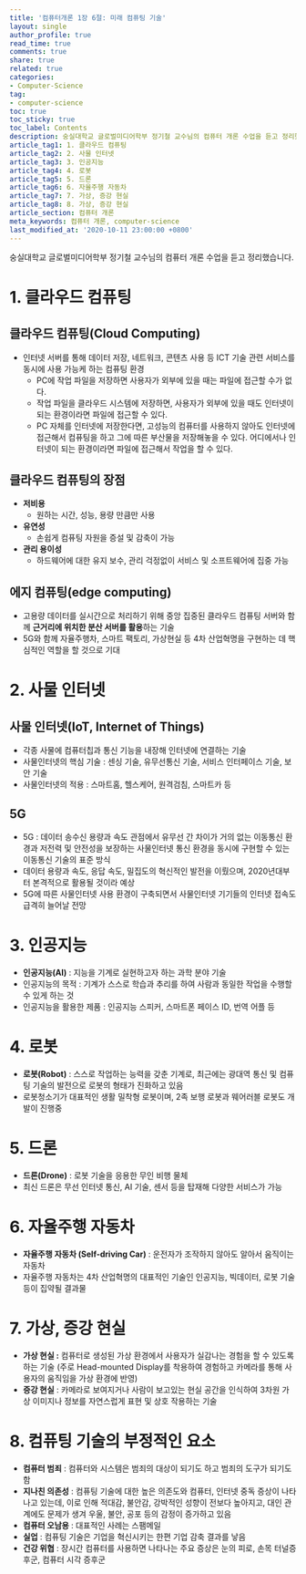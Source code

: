 ```yaml
---
title: '컴퓨터개론 1장 6절: 미래 컴퓨팅 기술'
layout: single
author_profile: true
read_time: true
comments: true
share: true
related: true
categories:
- Computer-Science
tag:
- computer-science
toc: true
toc_sticky: true
toc_label: Contents
description: 숭실대학교 글로벌미디어학부 정기철 교수님의 컴퓨터 개론 수업을 듣고 정리했습니다.
article_tag1: 1. 클라우드 컴퓨팅
article_tag2: 2. 사물 인터넷
article_tag3: 3. 인공지능
article_tag4: 4. 로봇
article_tag5: 5. 드론
article_tag6: 6. 자율주행 자동차
article_tag7: 7. 가상, 증강 현실
article_tag8: 8. 가상, 증강 현실
article_section: 컴퓨터 개론
meta_keywords: 컴퓨터 개론, computer-science
last_modified_at: '2020-10-11 23:00:00 +0800'
---
```


숭실대학교 글로벌미디어학부 정기철 교수님의 컴퓨터 개론 수업을 듣고 정리했습니다.

# 1. 클라우드 컴퓨팅

## 클라우드 컴퓨팅(Cloud Computing)
- 인터넷 서버를 통해 데이터 저장, 네트워크, 콘텐츠 사용 등 ICT 기술 관련 서비스를 동시에 사용 가능케 하는 컴퓨팅 환경
  - PC에 작업 파일을 저장하면 사용자가 외부에 있을 때는 파일에 접근할 수가 없다.
  - 작업 파일을 클라우드 시스템에 저장하면, 사용자가 외부에 있을 때도 인터넷이 되는 환경이라면 파일에 접근할 수 있다.
  - PC 자체를 인터넷에 저장한다면, 고성능의 컴퓨터를 사용하지 않아도 인터넷에 접근해서 컴퓨팅을 하고 그에 따른 부산물을 저장해놓을 수 있다. 어디에서나 인터넷이 되는 환경이라면 파일에 접근해서 작업을 할 수 있다.

## 클라우드 컴퓨팅의 장점
- **저비용**
  - 원하는 시간, 성능, 용량 만큼만 사용
- **유연성**
  - 손쉽게 컴퓨팅 자원을 증설 및 감축이 가능
- **관리 용이성**
  - 하드웨어에 대한 유지 보수, 관리 걱정없이 서비스 및 소프트웨어에 집중 가능

## 에지 컴퓨팅(edge computing)
  - 고용량 데이터를 실시간으로 처리하기 위해 중앙 집중된 클라우드 컴퓨팅 서버와 함께 **근거리에 위치한 분산 서버를 활용**하는 기술
  - 5G와 함께 자율주행차, 스마트 팩토리, 가상현실 등 4차 산업혁명을 구현하는 데 핵심적인 역할을 할 것으로 기대

# 2. 사물 인터넷
## **사물 인터넷(IoT, Internet of Things)** 
- 각종 사물에 컴퓨터칩과 통신 기능을 내장해 인터넷에 연결하는 기술
- 사물인터넷의 핵심 기술 : 센싱 기술, 유무선통신 기술, 서비스 인터페이스 기술, 보안 기술
- 사물인터넷의 적용 : 스마트홈, 헬스케어, 원격검침, 스마트카 등

## 5G
- 5G : 데이터 송수신 용량과 속도 관점에서 유무선 간 차이가 거의 없는 이동통신 환경과 저전력 및 안전성을 보장하는 사물인터넷 통신 환경을 동시에 구현할 수 있는 이동통신 기술의 표준 방식
- 데이터 용량과 속도, 응답 속도, 밀집도의 혁신적인 발전을 이뤘으며, 2020년대부터 본격적으로 활용될 것이라 예상
- 5G에 따른 사물인터넷 사용 환경이 구축되면서 사물인터넷 기기들의 인터넷 접속도 급격히 늘어날 전망

# 3. 인공지능
- **인공지능(AI)** : 지능을 기계로 실현하고자 하는 과학 분야 기술
- 인공지능의 목적 : 기계가 스스로 학습과 추리를 하여 사람과 동일한 작업을 수행할 수 있게 하는 것
- 인공지능을 활용한 제품 : 인공지능 스피커, 스마트폰 페이스 ID, 번역 어플 등

# 4. 로봇
- **로봇(Robot)** : 스스로 작업하는 능력을 갖춘 기계로, 최근에는 광대역 통신 및 컴퓨팅 기술의 발전으로 로봇의 형태가 진화하고 있음
- 로봇청소기가 대표적인 생활 밀착형 로봇이며, 2족 보행 로봇과 웨어러블 로봇도 개발이 진행중

# 5. 드론
- **드론(Drone)** : 로봇 기술을 응용한 무인 비행 물체
- 최신 드론은 무선 인터넷 통신, AI 기술, 센서 등을 탑재해 다양한 서비스가 가능

# 6. 자율주행 자동차
- **자율주행 자동차 (Self-driving Car)** : 운전자가 조작하지 않아도 알아서 움직이는 자동차
- 자율주행 자동차는 4차 산업혁명의 대표적인 기술인 인공지능, 빅데이터, 로봇 기술 등이 집약될 결과물

# 7.  가상, 증강 현실
- **가상 현실 :** 컴퓨터로 생성된 가상 환경에서 사용자가 실감나는 경험을 할 수 있도록 하는 기술 (주로 Head-mounted Display를 착용하여 경험하고 카메라를 통해 사용자의 움직임을 가상 환경에 반영)
- **증강 현실** : 카메라로 보여지거나 사람이 보고있는 현실 공간을 인식하여 3차원 가상 이미지나 정보를 자연스럽게 표현 및 상호 작용하는 기술

# 8. 컴퓨팅 기술의 부정적인 요소
- **컴퓨터 범죄** : 컴퓨터와 시스템은 범죄의 대상이 되기도 하고 범죄의 도구가 되기도 함
- **지나친 의존성** : 컴퓨팅 기술에 대한 높은 의존도와 컴퓨터, 인터넷 중독 증상이 나타나고 있는데, 이로 인해 적대감, 불안감, 강박적인 성향이 전보다 높아지고, 대인 관계에도 문제가 생겨 우울, 불안, 공포 등의 감정이 증가하고 있음
- **컴퓨터 오남용** : 대표적인 사례는 스팸메일
- **실업** : 컴퓨팅 기술은 기업을 혁신시키는 한편 기업 감축 결과를 낳음
- **건강 위협** : 장시간 컴퓨터를 사용하면 나타나는 주요 증상은 눈의 피로, 손목 터널증후군, 컴퓨터 시각 증후군
